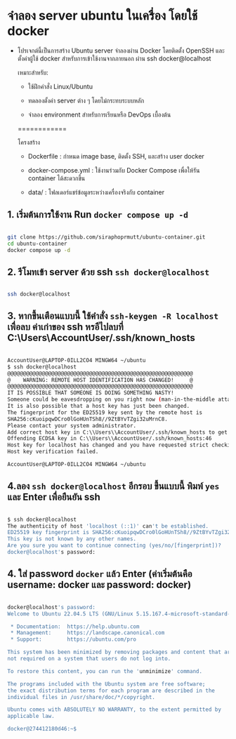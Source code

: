 # จำลอง server ubuntu ในเครื่อง โดยใช้ docker

- โปรเจกต์นี้เป็นการสร้าง Ubuntu server จำลองผ่าน Docker โดยติดตั้ง OpenSSH และตั้งค่าผู้ใช้ docker สำหรับการเข้าใช้งานจากภายนอก ผ่าน ssh docker@localhost

  เหมาะสำหรับ:

  - ใช้ฝึกคำสั่ง Linux/Ubuntu

  - ทดลองตั้งค่า server ต่าง ๆ โดยไม่กระทบระบบหลัก

  - จำลอง environment สำหรับการเรียนหรือ DevOps เบื้องต้น

  ============

  โครงสร้าง

  - Dockerfile : กำหนด image base, ติดตั้ง SSH, และสร้าง user docker

  - docker-compose.yml : ใช้งานร่วมกับ Docker Compose เพื่อให้รัน container ได้สะดวกขึ้น

  - data/ : โฟลเดอร์แชร์ข้อมูลระหว่างเครื่องจริงกับ container

## 1. เริ่มต้นการใช้งาน Run `docker compose up -d`

```bash

git clone https://github.com/siraphoprmutt/ubuntu-container.git
cd ubuntu-container
docker compose up -d

```

## 2. รีโมทเข้า server ด้วย ssh `ssh docker@localhost`

```bash

ssh docker@localhost

```

## 3. หากขึ้นเตือนแบบนี้ ใช้คำสั่ง `ssh-keygen -R localhost` เพื่อลบ ค่าเก่าของ ssh หรอืไปลบที่ C:\\Users\\AccountUser/.ssh/known_hosts

```bash

AccountUser@LAPTOP-0ILL2CO4 MINGW64 ~/ubuntu
$ ssh docker@localhost
@@@@@@@@@@@@@@@@@@@@@@@@@@@@@@@@@@@@@@@@@@@@@@@@@@@@@@@@@@@
@    WARNING: REMOTE HOST IDENTIFICATION HAS CHANGED!     @
@@@@@@@@@@@@@@@@@@@@@@@@@@@@@@@@@@@@@@@@@@@@@@@@@@@@@@@@@@@
IT IS POSSIBLE THAT SOMEONE IS DOING SOMETHING NASTY!
Someone could be eavesdropping on you right now (man-in-the-middle attack)!
It is also possible that a host key has just been changed.
The fingerprint for the ED25519 key sent by the remote host is
SHA256:cKuoipqwDCro0lGoHUnTSh8//9ZtBYvTZgi32uMrnC8.
Please contact your system administrator.
Add correct host key in C:\\Users\\AccountUser/.ssh/known_hosts to get rid of this message.
Offending ECDSA key in C:\\Users\\AccountUser/.ssh/known_hosts:46
Host key for localhost has changed and you have requested strict checking.
Host key verification failed.

AccountUser@LAPTOP-0ILL2CO4 MINGW64 ~/ubuntu

```

## 4.ลอง `ssh docker@localhost` อีกรอบ ขึ้นแบบนี้ พิมพ์ `yes` และ Enter เพื่อยืนยัน ssh

```bash

$ ssh docker@localhost
The authenticity of host 'localhost (::1)' can't be established.
ED25519 key fingerprint is SHA256:cKuoipqwDCro0lGoHUnTSh8//9ZtBYvTZgi32uMrnC8.
This key is not known by any other names.
Are you sure you want to continue connecting (yes/no/[fingerprint])?
docker@localhost's password:

```

## 4. ใส่ password `docker` แล้ว Enter (ค่าเริ่มต้นคือ username: docker และ password: docker)

```bash

docker@localhost's password:
Welcome to Ubuntu 22.04.5 LTS (GNU/Linux 5.15.167.4-microsoft-standard-WSL2 x86_64)

 * Documentation:  https://help.ubuntu.com
 * Management:     https://landscape.canonical.com
 * Support:        https://ubuntu.com/pro

This system has been minimized by removing packages and content that are
not required on a system that users do not log into.

To restore this content, you can run the 'unminimize' command.

The programs included with the Ubuntu system are free software;
the exact distribution terms for each program are described in the
individual files in /usr/share/doc/*/copyright.

Ubuntu comes with ABSOLUTELY NO WARRANTY, to the extent permitted by
applicable law.

docker@274412180d46:~$

```
